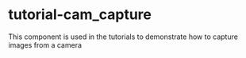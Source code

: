 # tutorial-cam_capture
This component is used in the tutorials to demonstrate how to capture images from a camera
